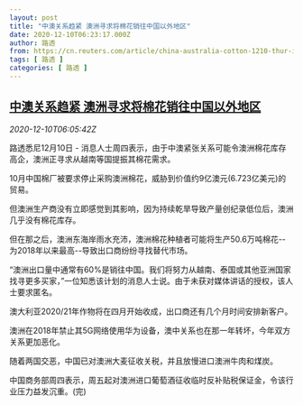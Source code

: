 ```yaml
---
layout: post
title: "中澳关系趋紧 澳洲寻求将棉花销往中国以外地区"
date: 2020-12-10T06:23:17.000Z
author: 路透
from: https://cn.reuters.com/article/china-australia-cotton-1210-thur-idCNKBS28K0HC
tags: [ 路透 ]
categories: [ 路透 ]
---
```

<!--1607581397000-->
[中澳关系趋紧 澳洲寻求将棉花销往中国以外地区](https://cn.reuters.com/article/china-australia-cotton-1210-thur-idCNKBS28K0HC)
------

<div>
<div><i>2020-12-10T06:05:42Z</i></div><p>路透悉尼12月10日 - 消息人士周四表示，由于中澳紧张关系可能令澳洲棉花库存高企，澳洲正寻求从越南等国提振其棉花需求。</p><p>10月中国棉厂被要求停止采购澳洲棉花，威胁到价值约9亿澳元(6.723亿美元)的贸易。</p><p>但澳洲生产商没有立即感觉到其影响，因为持续乾旱导致产量创纪录低位后，澳洲几乎没有棉花库存。</p><p>但在那之后，澳洲东海岸雨水充沛，澳洲棉花种植者可能将生产50.6万吨棉花--为2018年以来最高--导致出口商纷纷寻找替代市场。</p><p>“澳洲出口量中通常有60%是销往中国。我们将努力从越南、泰国或其他亚洲国家找寻更多买家，”一位知悉该计划的消息人士说。由于未获对媒体讲话的授权，该人士要求匿名。</p><p>澳大利亚2020/21年作物将在四月开始收成，出口商还有几个月时间安排新客户。</p><p>澳洲在2018年禁止其5G网络使用华为设备，澳中关系也在那一年转坏，今年双方关系更加恶化。</p><p>随着两国交恶，中国已对澳洲大麦征收关税，并且放慢进口澳洲牛肉和煤炭。</p><p>中国商务部周四表示，周五起对澳洲进口葡萄酒征收临时反补贴税保证金，令该行业压力益发沉重。(完)</p>
</div>
